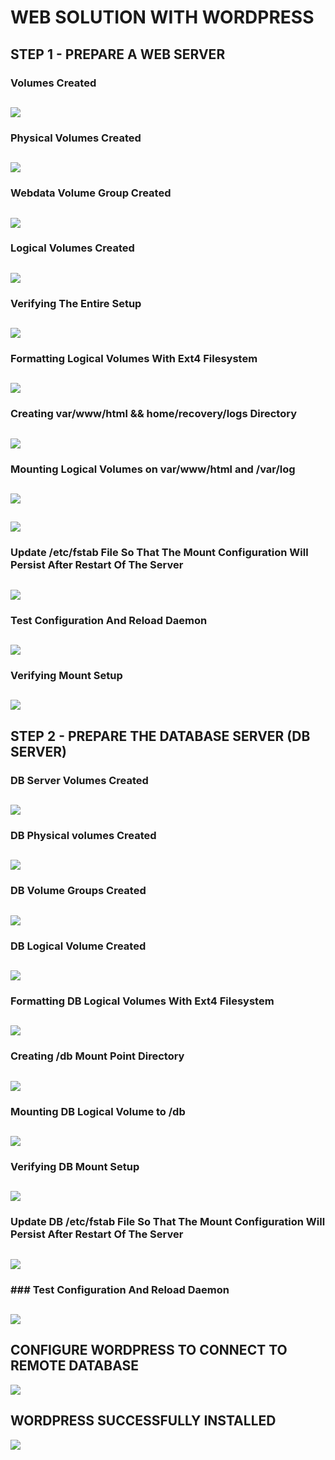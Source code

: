 # WEB SOLUTION WITH WORDPRESS

## STEP 1 - PREPARE A WEB SERVER

### Volumes Created
![](volumes-created.png)
---
### Physical Volumes Created
![](physical-volumes-created.png)
---
### Webdata Volume Group Created
![](webdata-volume-group-created.png)
---
### Logical Volumes Created
![](logical-volumes-created.png)
---
### Verifying The Entire Setup
![](verifying-entire-setup.png)
---
### Formatting Logical Volumes With Ext4 Filesystem
![](formatting-lvs-with-ext4-fs.png)
---

### Creating var/www/html && home/recovery/logs Directory
![](html-logs-directory.png)
---
### Mounting Logical Volumes on var/www/html and /var/log
![](mounting-logical-volume1.png)
---
![](mounting-logical-volume2.png)
---
### Update /etc/fstab File So That The Mount Configuration Will Persist After Restart Of The Server
![](Updating-etc-fstab.png)
---
### Test Configuration And Reload Daemon
![](testing-config-reload-daemon.png)
---
### Verifying Mount Setup
![](verifying-mount-setup.png)
---


## STEP 2 - PREPARE THE DATABASE SERVER (DB SERVER)

### DB Server Volumes Created
![](db-volumes-created.png)
---
### DB Physical volumes Created
![](db-physical-volumes-created.png)
---
### DB Volume Groups Created
![](db-volume-group-created.png)
---
### DB Logical Volume Created
![](db-logical-volume-created.png)
---
### Formatting DB Logical Volumes With Ext4 Filesystem
![](formatting-db-logical-volume-with-ext4.png)
---
### Creating /db Mount Point Directory
![](Creating-db-directory.png)
---
### Mounting DB Logical Volume to /db
![](mounting-logical-volume.png)
---
### Verifying DB Mount Setup
![](verifying-mount-point.png)
---
### Update DB /etc/fstab File So That The Mount Configuration Will Persist After Restart Of The Server
![](updating-etc-fstab.png)
---
### ### Test Configuration And Reload Daemon
![](testing-config-reload-daemon.png)
---



##  CONFIGURE WORDPRESS TO CONNECT TO REMOTE DATABASE
![](wordpress-connect-remote-database.png)

## WORDPRESS SUCCESSFULLY INSTALLED
![](wordpress-installed.png)